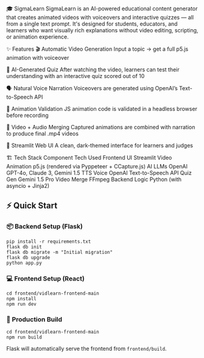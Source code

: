 🎓 SigmaLearn
SigmaLearn is an AI-powered educational content generator that creates animated videos with voiceovers and interactive quizzes — all from a single text prompt. It's designed for students, educators, and learners who want visually rich explanations without video editing, scripting, or animation experience.

✨ Features
🎬 Automatic Video Generation
Input a topic → get a full p5.js animation with voiceover

🧠 AI-Generated Quiz
After watching the video, learners can test their understanding with an interactive quiz scored out of 10

🗣️ Natural Voice Narration
Voiceovers are generated using OpenAI’s Text-to-Speech API

🧪 Animation Validation
JS animation code is validated in a headless browser before recording

📼 Video + Audio Merging
Captured animations are combined with narration to produce final .mp4 videos

🧰 Streamlit Web UI
A clean, dark-themed interface for learners and judges

🏗️ Tech Stack
Component	Tech Used
Frontend UI	Streamlit
Video Animation	p5.js (rendered via Pyppeteer + CCapture.js)
AI LLMs	OpenAI GPT-4o, Claude 3, Gemini 1.5
TTS Voice	OpenAI Text-to-Speech API
Quiz Gen	Gemini 1.5 Pro
Video Merge	FFmpeg
Backend Logic	Python (with asyncio + Jinja2)

<body>

  <h2>⚡ Quick Start</h2>

  <h3>📦 Backend Setup (Flask)</h3>
  <pre><code>pip install -r requirements.txt
flask db init
flask db migrate -m "Initial migration"
flask db upgrade
python app.py</code></pre>

  <h3>💻 Frontend Setup (React)</h3>
  <pre><code>cd frontend/vidlearn-frontend-main
npm install
npm run dev</code></pre>

  <h3>🚀 Production Build</h3>
  <pre><code>cd frontend/vidlearn-frontend-main
npm run build</code></pre>

  <p>Flask will automatically serve the frontend from <code>frontend/build</code>.</p>

</body>

